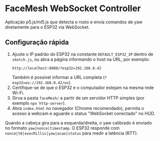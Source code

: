 # FaceMesh WebSocket Controller

Aplicação p5.js/ml5.js que detecta o rosto e envia comandos de yaw diretamente para o ESP32 via WebSocket.

## Configuração rápida

1. Ajuste o IP padrão do ESP32 na constante `DEFAULT_ESP32_IP` dentro de `sketch.js`, ou abra a página informando o host na URL, por exemplo:
   ```
   http://localhost:8080/?esp32=192.168.0.42
   ```
   Também é possível informar a URL completa (`?esp32=ws://192.168.0.42/ws`).
2. Certifique-se de que o ESP32 e o computador estejam na mesma rede Wi-Fi.
3. Sirva a pasta `faceMesh/` a partir de um servidor HTTP simples (por exemplo `npx http-server`).
4. Abra `index.html` no navegador (Chrome recomendado), permita o acesso à webcam e aguarde o status "WebSocket conectado" no HUD.

Quando a cabeça gira para a esquerda/direita, o yaw calibrado é enviado no formato `yaw|nonce|timestamp`. O ESP32 responde com `nonce|t0|execMillis|yaw|acao|status` para medir a latência (RTT).
